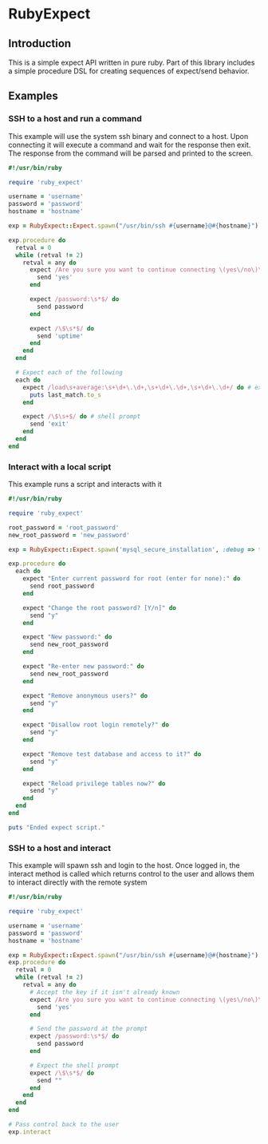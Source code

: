 RubyExpect
==========

Introduction
------------

This is a simple expect API written in pure ruby. Part of this library includes a simple procedure DSL
for creating sequences of expect/send behavior. 

Examples
--------

### SSH to a host and run a command
This example will use the system ssh binary and connect to a host.  Upon connecting it will
execute a command and wait for the response then exit.  The response from the command will be
parsed and printed to the screen.

```ruby
#!/usr/bin/ruby

require 'ruby_expect'

username = 'username'
password = 'password'
hostname = 'hostname'

exp = RubyExpect::Expect.spawn("/usr/bin/ssh #{username}@#{hostname}")

exp.procedure do
  retval = 0
  while (retval != 2)
    retval = any do
      expect /Are you sure you want to continue connecting \(yes\/no\)\?/ do
        send 'yes'
      end

      expect /password:\s*$/ do
        send password
      end

      expect /\$\s*$/ do
        send 'uptime'
      end
    end
  end

  # Expect each of the following
  each do
    expect /load\s+average:\s+\d+\.\d+,\s+\d+\.\d+,\s+\d+\.\d+/ do # expect the output of uptime
      puts last_match.to_s
    end

    expect /\$\s+$/ do # shell prompt
      send 'exit'
    end
  end
end
```

### Interact with a local script
This example runs a script and interacts with it
```ruby
#!/usr/bin/ruby

require 'ruby_expect'

root_password = 'root_password'
new_root_password = 'new_password'

exp = RubyExpect::Expect.spawn('mysql_secure_installation', :debug => true)

exp.procedure do
  each do
    expect "Enter current password for root (enter for none):" do
      send root_password
    end

    expect "Change the root password? [Y/n]" do
      send "y"
    end

    expect "New password:" do
      send new_root_password
    end

    expect "Re-enter new password:" do
      send new_root_password
    end

    expect "Remove anonymous users?" do
      send "y"
    end

    expect "Disallow root login remotely?" do
      send "y"
    end

    expect "Remove test database and access to it?" do
      send "y"
    end

    expect "Reload privilege tables now?" do
      send "y"
    end
  end
end

puts "Ended expect script."
```


### SSH to a host and interact
This example will spawn ssh and login to the host.  Once logged in, the interact
method is called which returns control to the user and allows them to interact
directly with the remote system

```ruby
#!/usr/bin/ruby

require 'ruby_expect'

username = 'username'
password = 'password'
hostname = 'hostname'

exp = RubyExpect::Expect.spawn("/usr/bin/ssh #{username}@#{hostname}")
exp.procedure do
  retval = 0
  while (retval != 2)
    retval = any do
      # Accept the key if it isn't already known
      expect /Are you sure you want to continue connecting \(yes\/no\)\?/ do
        send 'yes'
      end

      # Send the password at the prompt
      expect /password:\s*$/ do
        send password
      end

      # Expect the shell prompt
      expect /\$\s*$/ do
        send ""
      end
    end
  end
end

# Pass control back to the user
exp.interact
```
